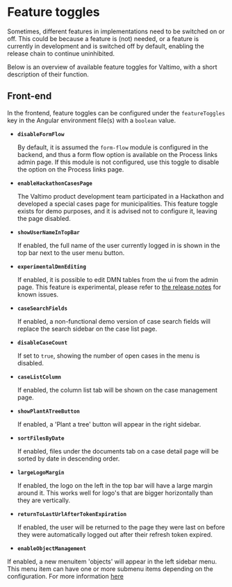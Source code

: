 # Feature toggles

Sometimes, different features in implementations need to be switched on or off. This could be because a feature
is (not) needed, or a feature is currently in development and is switched off by default, enabling the release chain to
continue uninhibited.

Below is an overview of available feature toggles for Valtimo, with a short description of their function.

## Front-end

In the frontend, feature toggles can be configured under the `featureToggles` key in the Angular environment file(s)
with a `boolean` value.

* **`disableFormFlow`**

  By default, it is assumed the `form-flow` module is configured in the backend, and thus a form flow option is
  available on the Process links admin page. If this module is not configured, use this toggle to disable the option on
  the Process links page.

* **`enableHackathonCasesPage`**

  The Valtimo product development team participated in a Hackathon and developed a special cases page for
  municipalities.
  This feature toggle exists for demo purposes, and it is advised not to configure it, leaving the page disabled.

* **`showUserNameInTopBar`**

  If enabled, the full name of the user currently logged in is shown in the top bar next to the user menu button.

* **`experimentalDmnEditing`**

  If enabled, it is possible to edit DMN tables from the ui from the admin page. This feature is experimental, please
  refer to [the release notes](../release-notes/major9/09.20.0/valtimo-frontend-libraries.md) for known issues.

* **`caseSearchFields`**

  If enabled, a non-functional demo version of case search fields will replace the search sidebar on the case list page.

* **`disableCaseCount`**

  If set to `true`, showing the number of open cases in the menu is disabled.

* **`caseListColumn`**

  If enabled, the column list tab will be shown on the case management page.

* **`showPlantATreeButton`**

  If enabled, a 'Plant a tree' button will appear in the right sidebar.

* **`sortFilesByDate`**

  If enabled, files under the documents tab on a case detail page will be sorted by date in descending order.

* **`largeLogoMargin`**

  If enabled, the logo on the left in the top bar will have a large margin around it. This works well for logo's that
  are bigger horizontally than they are vertically.

* **`returnToLastUrlAfterTokenExpiration`**

  If enabled, the user will be returned to the page they were last on before they were automatically logged out after
  their refresh token expired.

* **`enableObjectManagement`**

If enabled, a new menuitem 'objects' will appear in the left sidebar menu. This menu item can have one or more submenu
items depending on the configuration. For more information [here](/getting-started/modules/zgw/object-management.md)
